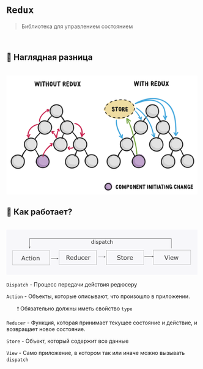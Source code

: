 # `Redux`
> Библиотека для управлением состоянием

<br>

## 🚩 Наглядная разница

<br>

<img src="./img/1.svg" style="width: 500px">

<br>

## 🚩 Как работает?

<br>

<img src="./img/1.png" style="width: 500px">

<br>

`Dispatch` - Процесс передачи действия редюсеру

`Action` - Объекты, которые описывают, что произошло в приложении.  

&emsp;&emsp;❗ Обязательно должны иметь свойство `type`

`Reducer` - Функция, которая принимает текущее состояние и действие, и возвращает новое состояние. 

`Store` - Объект, который содержит все данные

`View` - Само приложение, в котором так или иначе можно вызывать `dispatch`
